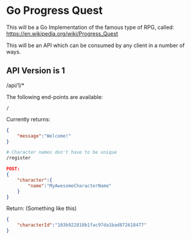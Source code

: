 Go Progress Quest
=================
This will be a Go Implementation of the famous type of RPG, called:
https://en.wikipedia.org/wiki/Progress_Quest

This will be an API which can be consumed by any client in a number of ways.

API Version is 1
----------------

/api/1/*

The following end-points are available:

```
/
```
Currently returns:
```json
{
    "message":"Welcome!"
}
```


```bash
# Character names don't have to be unique
/register
```
```json
POST:
{
    "character":{
        "name":"MyAwesomeCharacterName"
    }
}
```
Return: (Something like this)
```json
{
    "characterId":"103b922810b1fac97da1bad872618477"
}
```
